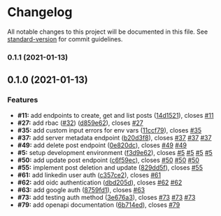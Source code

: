 # Changelog

All notable changes to this project will be documented in this file. See [standard-version](https://github.com/conventional-changelog/standard-version) for commit guidelines.

### 0.1.1 (2021-01-13)

## 0.1.0 (2021-01-13)


### Features

* **#11:** add endpoints to create, get and list posts ([14d1521](https://github.com/tetrash/TDD-Typescript/commit/14d1521c8f183bf6ffbad84cd1a909e54dd879e6)), closes [#11](https://github.com/tetrash/TDD-Typescript/issues/11)
* **#27:** add rbac ([#32](https://github.com/tetrash/TDD-Typescript/issues/32)) ([d859e62](https://github.com/tetrash/TDD-Typescript/commit/d859e622fa7a41ef84c5937e63af139b9e52f417)), closes [#27](https://github.com/tetrash/TDD-Typescript/issues/27)
* **#35:** add custom input errors for env vars ([11ccf79](https://github.com/tetrash/TDD-Typescript/commit/11ccf79ca459f4414e085f574d6e49ee7ecf2fe8)), closes [#35](https://github.com/tetrash/TDD-Typescript/issues/35)
* **#37:** add server metadata endpoint ([b20d3f8](https://github.com/tetrash/TDD-Typescript/commit/b20d3f83fff70e6a1c595ec5b8132dbc7dc3a44f)), closes [#37](https://github.com/tetrash/TDD-Typescript/issues/37) [#37](https://github.com/tetrash/TDD-Typescript/issues/37) [#37](https://github.com/tetrash/TDD-Typescript/issues/37)
* **#49:** add delete post endpoint ([0e820dc](https://github.com/tetrash/TDD-Typescript/commit/0e820dcf2c8a9254c70372df9ab2e56f2c3583a3)), closes [#49](https://github.com/tetrash/TDD-Typescript/issues/49) [#49](https://github.com/tetrash/TDD-Typescript/issues/49)
* **#5:** setup development environment ([f3d9e62](https://github.com/tetrash/TDD-Typescript/commit/f3d9e626aabfa792afdb70511df1dd74f6187109)), closes [#5](https://github.com/tetrash/TDD-Typescript/issues/5) [#5](https://github.com/tetrash/TDD-Typescript/issues/5) [#5](https://github.com/tetrash/TDD-Typescript/issues/5) [#5](https://github.com/tetrash/TDD-Typescript/issues/5)
* **#50:** add update post endpoint ([c6f59ec](https://github.com/tetrash/TDD-Typescript/commit/c6f59ec96f83394329441d3439782df79a11686c)), closes [#50](https://github.com/tetrash/TDD-Typescript/issues/50) [#50](https://github.com/tetrash/TDD-Typescript/issues/50) [#50](https://github.com/tetrash/TDD-Typescript/issues/50)
* **#55:** implement post deletion and update ([829dd5f](https://github.com/tetrash/TDD-Typescript/commit/829dd5faa212f2974656641b2fd96d7cb4dc391d)), closes [#55](https://github.com/tetrash/TDD-Typescript/issues/55)
* **#61:** add linkedin user auth ([c357ce2](https://github.com/tetrash/TDD-Typescript/commit/c357ce265b1f5ad8e12a43a27de0409215689203)), closes [#61](https://github.com/tetrash/TDD-Typescript/issues/61)
* **#62:** add oidc authentication ([dbd205d](https://github.com/tetrash/TDD-Typescript/commit/dbd205d76449cad02ee83ffc6121d38102944401)), closes [#62](https://github.com/tetrash/TDD-Typescript/issues/62) [#62](https://github.com/tetrash/TDD-Typescript/issues/62)
* **#63:** add google auth ([8759fd1](https://github.com/tetrash/TDD-Typescript/commit/8759fd14474b4feaba7d7ddf6ddbd320befad798)), closes [#63](https://github.com/tetrash/TDD-Typescript/issues/63)
* **#73:** add testing auth method ([3e676a3](https://github.com/tetrash/TDD-Typescript/commit/3e676a3f78b51f9143b96d804130edb4f4a52b64)), closes [#73](https://github.com/tetrash/TDD-Typescript/issues/73) [#73](https://github.com/tetrash/TDD-Typescript/issues/73) [#73](https://github.com/tetrash/TDD-Typescript/issues/73)
* **#79:** add openapi documentation ([6b714ed](https://github.com/tetrash/TDD-Typescript/commit/6b714edff5bd8d5a12787e3e8c4258bf12fcc0e4)), closes [#79](https://github.com/tetrash/TDD-Typescript/issues/79)
